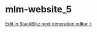 # mlm-website_5

[Edit in StackBlitz next generation editor ⚡️](https://stackblitz.com/~/github.com/itsnotmilan/mlm-website_5)